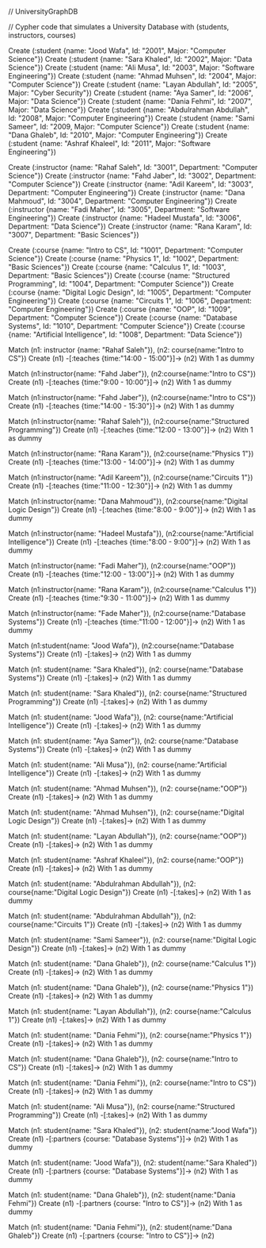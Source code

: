 // UniversityGraphDB

// Cypher code that simulates a University Database with (students, instructors, courses)

Create (:student {name: "Jood Wafa", Id: "2001", Major: "Computer Science"})
Create (:student {name: "Sara Khaled", Id: "2002", Major: "Data Science"})
Create (:student {name: "Ali Musa", Id: "2003", Major: "Software Engineering"})
Create (:student {name: "Ahmad Muhsen", Id: "2004", Major: "Computer Science"})
Create (:student {name: "Layan Abdullah", Id: "2005", Major: "Cyber Security"})
Create (:student {name: "Aya Samer", Id: "2006", Major: "Data Science"})
Create (:student {name: "Dania Fehmi", Id: "2007", Major: "Data Science"})
Create (:student {name: "Abdulrahman Abdullah", Id: "2008", Major: "Computer Engineering"})
Create (:student {name: "Sami Sameer", Id: "2009, Major: "Computer Science"})
Create (:student {name: "Dana Ghaleb", Id: "2010", Major: "Computer Engineering"})
Create (:student {name: "Ashraf Khaleel", Id: "2011", Major: "Software Engineering"})

Create (:instructor {name: "Rahaf Saleh", Id: "3001", Department: "Computer Science"})
Create (:instructor {name: "Fahd Jaber", Id: "3002", Department: "Computer Science"})
Create (:instructor {name: "Adil Kareem", Id: "3003", Department: "Computer Engineering"})
Create (:instructor {name: "Dana Mahmoud", Id: "3004", Department: "Computer Engineering"})
Create (:instructor {name: "Fadi Maher", Id: "3005", Department: "Software Engineering"})
Create (:instructor {name: "Hadeel Mustafa", Id: "3006", Department: "Data Science"})
Create (:instructor {name: "Rana Karam", Id: "3007", Department: "Basic Sciences"})


Create (:course {name: "Intro to CS", Id: "1001", Department: "Computer Science"})
Create (:course {name: "Physics 1", Id: "1002", Department: "Basic Sciences"})
Create (:course {name: "Calculus 1", Id: "1003", Department: "Basic Sciences"})
Create (:course {name: "Structured Programming", Id: "1004", Department: "Computer Science"})
Create (:course {name: "Digital Logic Design", Id: "1005", Department: "Computer Engineering"})
Create (:course {name: "Circuits 1", Id: "1006", Department: "Computer Engineering"})
Create (:course {name: "OOP", Id: "1009", Department: "Computer Science"})
Create (:course {name: "Database Systems", Id: "1010", Department: "Computer Science"})
Create (:course {name: "Artificial Intelligence", Id: "1008", Department: "Data Science"})

Match (n1: instructor {name: "Rahaf Saleh"}), (n2: course{name:"Intro to CS"})
Create (n1) -[:teaches {time:"14:00 - 15:00"}]-> (n2)
With 1 as dummy

Match (n1:instructor{name: "Fahd Jaber"}), (n2:course{name:"Intro to CS"})
Create (n1) -[:teaches {time:"9:00 - 10:00"}]-> (n2)
With 1 as dummy

Match (n1:instructor{name: "Fahd Jaber"}), (n2:course{name:"Intro to CS"})
Create (n1) -[:teaches {time:"14:00 - 15:30"}]-> (n2)
With 1 as dummy

Match (n1:instructor{name: "Rahaf Saleh"}), (n2:course{name:"Structured Programming"})
Create (n1) -[:teaches {time:"12:00 - 13:00"}]-> (n2)
With 1 as dummy

Match (n1:instructor{name: "Rana Karam"}), (n2:course{name:"Physics 1"})
Create (n1) -[:teaches {time:"13:00 - 14:00"}]-> (n2)
With 1 as dummy

Match (n1:instructor{name: "Adil Kareem"}), (n2:course{name:"Circuits 1"})
Create (n1) -[:teaches {time:"11:00 - 12:30"}]-> (n2)
With 1 as dummy

Match (n1:instructor{name: "Dana Mahmoud"}), (n2:course{name:"Digital Logic Design"})
Create (n1) -[:teaches {time:"8:00 - 9:00"}]-> (n2)
With 1 as dummy

Match (n1:instructor{name: "Hadeel Mustafa"}), (n2:course{name:"Artificial Intelligence"})
Create (n1) -[:teaches {time:"8:00 - 9:00"}]-> (n2)
With 1 as dummy

Match (n1:instructor{name: "Fadi Maher"}), (n2:course{name:"OOP"})
Create (n1) -[:teaches {time:"12:00 - 13:00"}]-> (n2)
With 1 as dummy

Match (n1:instructor{name: "Rana Karam"}), (n2:course{name:"Calculus 1"})
Create (n1) -[:teaches {time:"9:30 - 11:00"}]-> (n2)
With 1 as dummy

Match (n1:instructor{name: "Fade Maher"}), (n2:course{name:"Database Systems"})
Create (n1) -[:teaches {time:"11:00 - 12:00"}]-> (n2)
With 1 as dummy




Match (n1:student{name: "Jood Wafa"}), (n2:course{name:"Database Systems"})
Create (n1) -[:takes]-> (n2)
With 1 as dummy

Match (n1: student{name: "Sara Khaled"}), (n2: course{name:"Database Systems"})
Create (n1) -[:takes]-> (n2)
With 1 as dummy

Match (n1: student{name: "Sara Khaled"}), (n2: course{name:"Structured Programming"})
Create (n1) -[:takes]-> (n2)
With 1 as dummy

Match (n1: student{name: "Jood Wafa"}), (n2: course{name:"Artificial Intelligence"})
Create (n1) -[:takes]-> (n2)
With 1 as dummy

Match (n1: student{name: "Aya Samer"}), (n2: course{name:"Database Systems"})
Create (n1) -[:takes]-> (n2)
With 1 as dummy

Match (n1: student{name: "Ali Musa"}), (n2: course{name:"Artificial Intelligence"})
Create (n1) -[:takes]-> (n2)
With 1 as dummy

Match (n1: student{name: "Ahmad Muhsen"}), (n2: course{name:"OOP"})
Create (n1) -[:takes]-> (n2)
With 1 as dummy

Match (n1: student{name: "Ahmad Muhsen"}), (n2: course{name:"Digital Logic Design"})
Create (n1) -[:takes]-> (n2)
With 1 as dummy

Match (n1: student{name: "Layan Abdullah"}), (n2: course{name:"OOP"})
Create (n1) -[:takes]-> (n2)
With 1 as dummy

Match (n1: student{name: "Ashraf Khaleel"}), (n2: course{name:"OOP"})
Create (n1) -[:takes]-> (n2)
With 1 as dummy

Match (n1: student{name: "Abdulrahman Abdullah"}), (n2: course{name:"Digital Logic Design"})
Create (n1) -[:takes]-> (n2)
With 1 as dummy

Match (n1: student{name: "Abdulrahman Abdullah"}), (n2: course{name:"Circuits 1"})
Create (n1) -[:takes]-> (n2)
With 1 as dummy

Match (n1: student{name: "Sami Sameer"}), (n2: course{name:"Digital Logic Design"})
Create (n1) -[:takes]-> (n2)
With 1 as dummy

Match (n1: student{name: "Dana Ghaleb"}), (n2: course{name:"Calculus 1"})
Create (n1) -[:takes]-> (n2)
With 1 as dummy

Match (n1: student{name: "Dana Ghaleb"}), (n2: course{name:"Physics 1"})
Create (n1) -[:takes]-> (n2)
With 1 as dummy

Match (n1: student{name: "Layan Abdullah"}), (n2: course{name:"Calculus 1"})
Create (n1) -[:takes]-> (n2)
With 1 as dummy

Match (n1: student{name: "Dania Fehmi"}), (n2: course{name:"Physics 1"})
Create (n1) -[:takes]-> (n2)
With 1 as dummy

Match (n1: student{name: "Dana Ghaleb"}), (n2: course{name:"Intro to CS"})
Create (n1) -[:takes]-> (n2)
With 1 as dummy

Match (n1: student{name: "Dania Fehmi"}), (n2: course{name:"Intro to CS"})
Create (n1) -[:takes]-> (n2)
With 1 as dummy

Match (n1: student{name: "Ali Musa"}), (n2: course{name:"Structured Programming"})
Create (n1) -[:takes]-> (n2)
With 1 as dummy


Match (n1: student{name: "Sara Khaled"}), (n2: student{name:"Jood Wafa"})
Create (n1) -[:partners {course: "Database Systems"}]-> (n2)
With 1 as dummy

Match (n1: student{name: "Jood Wafa"}), (n2: student{name:"Sara Khaled"})
Create (n1) -[:partners {course: "Database Systems"}]-> (n2)
With 1 as dummy

Match (n1: student{name: "Dana Ghaleb"}), (n2: student{name:"Dania Fehmi"})
Create (n1) -[:partners {course: "Intro to CS"}]-> (n2)
With 1 as dummy

Match (n1: student{name: "Dania Fehmi"}), (n2: student{name:"Dana Ghaleb"})
Create (n1) -[:partners {course: "Intro to CS"}]-> (n2)
